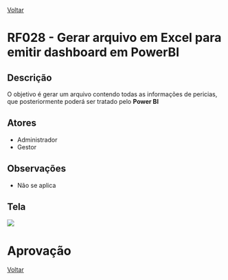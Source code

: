 [Voltar](../req_fun.md)

# RF028 - Gerar arquivo em Excel para emitir dashboard em PowerBI

## Descrição

O objetivo é gerar um arquivo contendo todas as informações de pericias, que posteriormente poderá ser tratado pelo **Power BI**

## Atores

- Administrador
- Gestor

## Observações

- Não se aplica

## Tela

[![](https://img.plantuml.biz/plantuml/svg/LO_1Qe9138Jl2_iE0zvRUz1JARPQF0c2H_4GTbExkEx-9h5Kh8_Kf-YBTVzM2ir0BfdXcqpKI4mf6z2n7ev9oRjxjLFc1-_wmopHLcYFitV04uNTLkgnn6dDLJ1u6JUDlBkqrErVR9TAHtqeTWbtmw5tbYmpvYmaU9J6UQjuVW-S4MenBh4YKgpQjhOcylKP4gbthqoH1OlbOkvTeCvIBLWbDTuJ8cDvjLuThMGlj3cl_z4s-C1wIgKXIJQu_9fkVffF6hz_zHi0)](https://editor.plantuml.com/uml/LO_1Qe9138Jl2_iE0zvRUz1JARPQF0c2H_4GTbExkEx-9h5Kh8_Kf-YBTVzM2ir0BfdXcqpKI4mf6z2n7ev9oRjxjLFc1-_wmopHLcYFitV04uNTLkgnn6dDLJ1u6JUDlBkqrErVR9TAHtqeTWbtmw5tbYmpvYmaU9J6UQjuVW-S4MenBh4YKgpQjhOcylKP4gbthqoH1OlbOkvTeCvIBLWbDTuJ8cDvjLuThMGlj3cl_z4s-C1wIgKXIJQu_9fkVffF6hz_zHi0)

# Aprovação

[Voltar](../req_fun.md)
